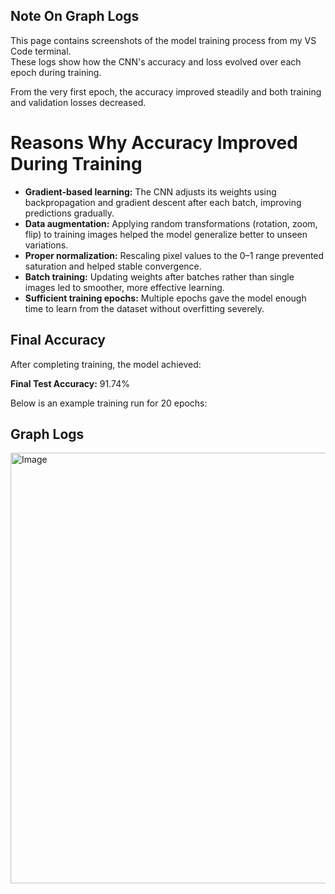 ## Note On Graph Logs
This page contains screenshots of the model training process from my VS Code terminal.  
These logs show how the CNN's accuracy and loss evolved over each epoch during training.


From the very first epoch, the accuracy improved steadily and both training and validation losses decreased.

# Reasons Why Accuracy Improved During Training
- **Gradient-based learning:** The CNN adjusts its weights using backpropagation and gradient descent after each batch, improving predictions gradually.
- **Data augmentation:** Applying random transformations (rotation, zoom, flip) to training images helped the model generalize better to unseen variations.
- **Proper normalization:** Rescaling pixel values to the 0–1 range prevented saturation and helped stable convergence.
- **Batch training:** Updating weights after batches rather than single images led to smoother, more effective learning.
- **Sufficient training epochs:** Multiple epochs gave the model enough time to learn from the dataset without overfitting severely.

## Final Accuracy
After completing training, the model achieved:

**Final Test Accuracy:** 91.74%

Below is an example training run for 20 epochs:

## Graph Logs
<img width="1189" height="689" alt="Image" src="https://github.com/user-attachments/assets/38193fb3-5da6-4563-8a23-f93041ed217b" />
